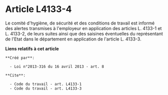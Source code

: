 # Article L4133-4

Le comité d'hygiène, de sécurité et des conditions de travail est informé des alertes transmises à l'employeur en application
des articles L. 4133-1 et L. 4133-2, de leurs suites ainsi que des saisines éventuelles du représentant de l'Etat dans le
département en application de l'article L. 4133-3.

**Liens relatifs à cet article**

	**Créé par**:

	  - Loi n°2013-316 du 16 avril 2013 - art. 8

	**Cite**:

	  - Code du travail - art. L4133-1
	  - Code du travail - art. L4133-3
